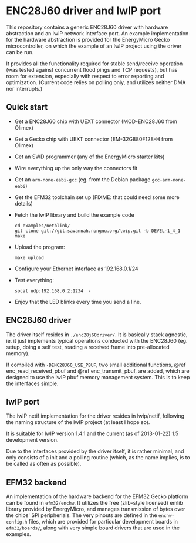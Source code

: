 ENC28J60 driver and lwIP port
=============================

This repository contains a generic ENC28J60 driver with hardware abstraction
and an lwIP network interface port. An example implementation for the hardware
abstraction is provided for the EnergyMicro Gecko microcontroller, on which the
example of an lwIP project using the driver can be run.

It provides all the functionality required for stable send/receive operation
(was tested against concurrent flood pings and TCP requests), but has room for
extension, especially with respect to error reporting and optimization.
(Current code relies on polling only, and utilizes neither DMA nor interrupts.)

Quick start
-----------

* Get a ENC28J60 chip with UEXT connector (MOD-ENC28J60 from Olimex)
* Get a Gecko chip with UEXT connector (EM-32G880F128-H from Olimex)
* Get an SWD programmer (any of the EnergyMicro starter kits)
* Wire everything up the only way the connectors fit
* Get an `arm-none-eabi-gcc` (eg. from the Debian package `gcc-arm-none-eabi`)
* Get the EFM32 toolchain set up (FIXME: that could need some more details)
* Fetch the lwIP library and build the example code

      cd examples/netblink/
      git clone git://git.savannah.nongnu.org/lwip.git -b DEVEL-1_4_1
      make

* Upload the program:

      make upload

* Configure your Ethernet interface as 192.168.0.1/24
* Test everything:

      socat udp:192.168.0.2:1234  -

* Enjoy that the LED blinks every time you send a line.

ENC28J60 driver
---------------

The driver itself resides in `./enc28j60driver/`. It is basically stack
agnostic, ie. it just implements typical operations conducted with the ENC28J60
(eg. setup, doing a self test, reading a received frame into pre-allocated
memory).

If compiled with `-DENC28J60_USE_PBUF`, two small additional functions,
@ref enc_read_received_pbuf and @ref enc_transmit_pbuf, are added, which are
designed to use the lwIP pbuf memory management system. This is to keep the
interfaces simple.

lwIP port
---------

The lwIP netif implementation for the driver resides in lwip/netif, following
the naming structure of the lwIP project (at least I hope so).

It is suitable for lwIP version 1.4.1 and the current (as of 2013-01-22) 1.5
development version.

Due to the interfaces provided by the driver itself, it is rather minimal, and
only consists of a init and a polling routine (which, as the name implies, is
to be called as often as possible).

EFM32 backend
-------------

An implementation of the hardware backend for the EFM32 Gecko platform can be
found in `efm32/enchw`. It utilizes the free (zlib-style licensed) emlib
library provided by EnergyMicro, and manages transmission of bytes over the
chips' SPI peripherials. The very pinouts are defined in the `enchw-config.h`
files, which are provided for particular development boards in `efm32/boards/`,
along with very simple board drivers that are used in the examples.
